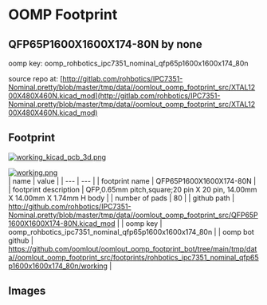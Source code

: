 # OOMP Footprint  
## QFP65P1600X1600X174-80N  by none  
  
oomp key: oomp_rohbotics_ipc7351_nominal_qfp65p1600x1600x174_80n  
  
source repo at: [http://gitlab.com/rohbotics/IPC7351-Nominal.pretty/blob/master/tmp/data//oomlout_oomp_footprint_src/XTAL1200X480X460N.kicad_mod](http://gitlab.com/rohbotics/IPC7351-Nominal.pretty/blob/master/tmp/data//oomlout_oomp_footprint_src/XTAL1200X480X460N.kicad_mod)  
## Footprint  
  
[![working_kicad_pcb_3d.png](working_kicad_pcb_3d_600.png)](working_kicad_pcb_3d.png)  
  
[![working.png](working_600.png)](working.png)  
| name | value | 
| --- | --- | 
| footprint name | QFP65P1600X1600X174-80N | 
| footprint description | QFP,0.65mm pitch,square;20 pin X 20 pin, 14.00mm X 14.00mm X 1.74mm H body | 
| number of pads | 80 | 
| github path | http://github.com/rohbotics/IPC7351-Nominal.pretty/blob/master/tmp/data//oomlout_oomp_footprint_src/QFP65P1600X1600X174-80N.kicad_mod | 
| oomp key | oomp_rohbotics_ipc7351_nominal_qfp65p1600x1600x174_80n | 
| oomp bot github | https://github.com/oomlout/oomlout_oomp_footprint_bot/tree/main/tmp/data//oomlout_oomp_footprint_src/footprints/rohbotics_ipc7351_nominal_qfp65p1600x1600x174_80n/working | 
## Images  
